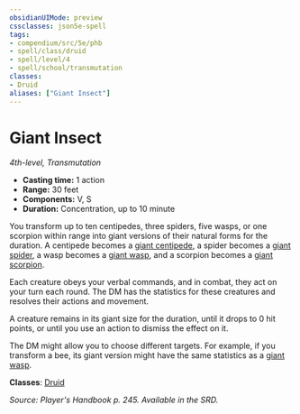 ```yaml
---
obsidianUIMode: preview
cssclasses: json5e-spell
tags:
- compendium/src/5e/phb
- spell/class/druid
- spell/level/4
- spell/school/transmutation
classes:
- Druid
aliases: ["Giant Insect"]
---
```

# Giant Insect
*4th-level, Transmutation*  

- **Casting time:** 1 action
- **Range:** 30 feet
- **Components:** V, S
- **Duration:** Concentration, up to 10 minute

You transform up to ten centipedes, three spiders, five wasps, or one scorpion within range into giant versions of their natural forms for the duration. A centipede becomes a [giant centipede](/3-Mechanics/CLI/bestiary/beast/giant-centipede.md), a spider becomes a [giant spider](/3-Mechanics/CLI/bestiary/beast/giant-spider.md), a wasp becomes a [giant wasp](/3-Mechanics/CLI/bestiary/beast/giant-wasp.md), and a scorpion becomes a [giant scorpion](/3-Mechanics/CLI/bestiary/beast/giant-scorpion.md).

Each creature obeys your verbal commands, and in combat, they act on your turn each round. The DM has the statistics for these creatures and resolves their actions and movement.

A creature remains in its giant size for the duration, until it drops to 0 hit points, or until you use an action to dismiss the effect on it.

The DM might allow you to choose different targets. For example, if you transform a bee, its giant version might have the same statistics as a [giant wasp](/3-Mechanics/CLI/bestiary/beast/giant-wasp.md).

**Classes**: [Druid](/3-Mechanics/CLI/classes/druid.md)

*Source: Player's Handbook p. 245. Available in the SRD.*